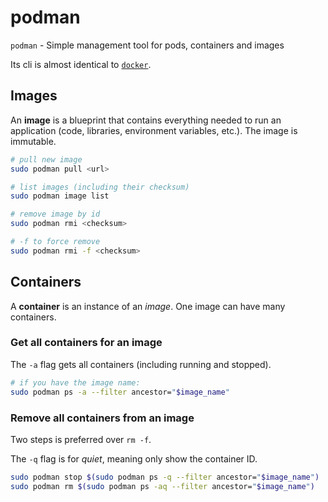 # podman

`podman` - Simple management tool for pods, containers and images

Its cli is almost identical to [`docker`](docker.md).

## Images

An **image** is a blueprint that contains everything needed to run an application (code, libraries, environment variables, etc.). The image is immutable.

```bash
# pull new image
sudo podman pull <url>

# list images (including their checksum)
sudo podman image list

# remove image by id
sudo podman rmi <checksum>

# -f to force remove
sudo podman rmi -f <checksum>
```

## Containers
A **container** is an instance of an *image*. One image can have many containers.

### Get all containers for an image
The `-a` flag gets all containers (including running and stopped).
```bash
# if you have the image name:
sudo podman ps -a --filter ancestor="$image_name"
```

### Remove all containers from an image
Two steps is preferred over `rm -f`.

The `-q` flag is for *quiet*, meaning only show the container ID.

```bash
sudo podman stop $(sudo podman ps -q --filter ancestor="$image_name")
sudo podman rm $(sudo podman ps -aq --filter ancestor="$image_name")
```
